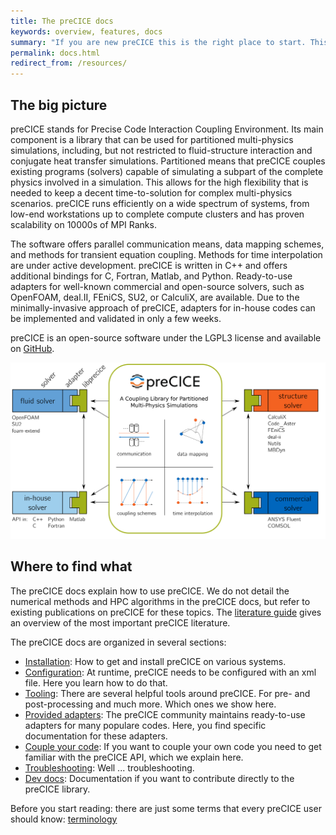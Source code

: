 ```yaml
---
title: The preCICE docs
keywords: overview, features, docs
summary: "If you are new preCICE this is the right place to start. This page gives an overview of the complete preCICE docs including building, configuration, literature, the API, any many more."
permalink: docs.html
redirect_from: /resources/
---
```


## The big picture

preCICE stands for Precise Code Interaction Coupling Environment. Its main component is a library that can be used for partitioned multi-physics simulations, including, but not restricted to fluid-structure interaction and conjugate heat transfer simulations. Partitioned means that preCICE couples existing programs (solvers) capable of simulating a subpart of the complete physics involved in a simulation. This allows for the high flexibility that is needed to keep a decent time-to-solution for complex multi-physics scenarios. preCICE runs efficiently on a wide spectrum of systems, from low-end workstations up to complete compute clusters and has proven scalability on 10000s of MPI Ranks.

The software offers parallel communication means, data mapping schemes, and methods for transient equation coupling. Methods for time interpolation are under active development. preCICE is written in C++ and offers additional bindings for C, Fortran, Matlab, and Python. Ready-to-use adapters for well-known commercial and open-source solvers, such as OpenFOAM, deal.II, FEniCS, SU2, or CalculiX, are available. Due to the minimally-invasive approach of preCICE, adapters for in-house codes can be implemented and validated in only a few weeks.


preCICE is an open-source software under the LGPL3 license and available on [GitHub](https://github.com/precice/precice).


![Big-picture overview of preCICE](images/precice_overview.png)

## Where to find what

The preCICE docs explain how to use preCICE. We do not detail the numerical methods and HPC algorithms in the preCICE docs, but refer to existing publications on preCICE for these topics. The [literature guide](fundamentals-literature-guide.html) gives an overview of the most important preCICE literature. 

The preCICE docs are organized in several sections:

* [Installation](installation-overview.html): How to get and install preCICE on various systems.
* [Configuration](configuration-overview.html): At runtime, preCICE needs to be configured with an xml file. Here you learn how to do that.
* [Tooling](tooling-overview.html): There are several helpful tools around preCICE. For pre- and post-processing and much more. Which ones we show here.
* [Provided adapters](adapters-overview.html): The preCICE community maintains ready-to-use adapters for many populare codes. Here, you find specific documentation for these adapters.
* [Couple your code](couple-your-code-overview.html): If you want to couple your own code you need to get familiar with the preCICE API, which we explain here.
* [Troubleshooting](troubleshooting-overview.html): Well ... troubleshooting.
* [Dev docs](dev-docs-overview.html): Documentation if you want to contribute directly to the preCICE library.

Before you start reading: there are just some terms that every preCICE user should know: [terminology](fundamentals-terminology.html)


